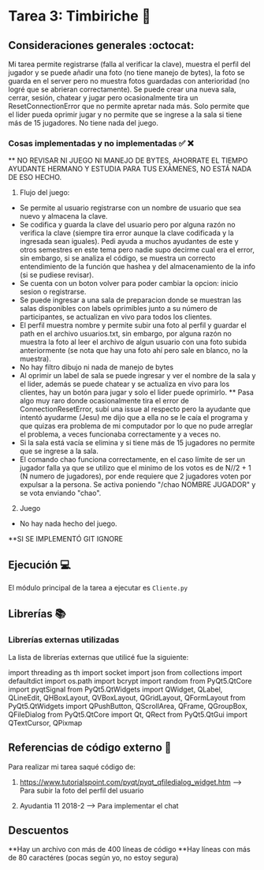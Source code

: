 # Tarea 3: Timbiriche :school_satchel:

## Consideraciones generales :octocat:

Mi tarea permite registrarse (falla al verificar la clave), muestra el perfil del jugador y se puede añadir una foto (no tiene manejo de bytes), la foto se guarda en el server pero no muestra fotos guardadas con anterioridad (no logré que se abrieran correctamente). Se puede crear una nueva sala, cerrar, sesión, chatear y jugar pero ocasionalmente tira un ResetConnectionError que no permite apretar nada más. Solo permite que el lider pueda oprimir jugar y no permite que se ingrese a la sala si tiene más de 15 jugadores. No tiene nada del juego.

### Cosas implementadas y no implementadas :white_check_mark: :x:

** NO REVISAR NI JUEGO NI MANEJO DE BYTES, AHORRATE EL TIEMPO AYUDANTE HERMANO Y ESTUDIA PARA TUS EXÁMENES, NO ESTÁ NADA DE ESO HECHO.

1. Flujo del juego:
- Se permite al usuario registrarse con un nombre de usuario que sea nuevo y almacena la clave.
- Se codifica y guarda la clave del usuario pero por alguna razón no verifica la clave (siempre tira error aunque la clave codificada y la ingresada sean iguales). Pedi ayuda a muchos ayudantes de este y otros semestres en este tema pero nadie supo decirme cual era el error, sin embargo, si se analiza el código, se muestra un correcto entendimiento de la función que hashea y del almacenamiento de la info (si se pudiese revisar).
- Se cuenta con un boton volver para poder cambiar la opcion: inicio sesion o registrarse.
- Se puede ingresar a una sala de preparacion donde se muestran las salas disponibles con labels oprimibles junto a su número de participantes, se actualizan en vivo para todos los clientes.
- El perfil muestra nombre y permite subir una foto al perfil y guardar el path en el archivo usuarios.txt, sin embargo, por alguna razón no muestra la foto al leer el archivo de algun usuario con una foto subida anteriormente (se nota que hay una foto ahí pero sale en blanco, no la muestra).
- No hay filtro dibujo ni nada de manejo de bytes
- Al oprimir un label de sala se puede ingresar y ver el nombre de la sala y el lider, además se puede chatear y se actualiza en vivo para los clientes, hay un botón para jugar y solo el lider puede oprimirlo.
** Pasa algo muy raro donde ocasionalmente tira el error de ConnectionResetError, subí una issue al respecto pero la ayudante que intentó ayudarme (Jesu) me dijo que a ella no se le caía el programa y que quizas era problema de mi computador por lo que no pude arreglar el problema, a veces funcionaba correctamente y a veces no.
- Si la sala está vacía se elimina y si tiene más de 15 jugadores no permite que se ingrese a la sala.
- El comando chao funciona correctamente, en el caso límite de ser un jugador falla ya que se utilizo que el minimo de los votos es de N//2 + 1 (N numero de jugadores), por ende requiere que 2 jugadores voten por expulsar a la persona. Se activa poniendo "/chao NOMBRE JUGADOR" y se vota enviando "chao".

2. Juego
- No hay nada hecho del juego.

**SI SE IMPLEMENTÓ GIT IGNORE

## Ejecución :computer:
El módulo principal de la tarea a ejecutar es  ```Cliente.py```


## Librerías :books:
### Librerías externas utilizadas
La lista de librerías externas que utilicé fue la siguiente:

import threading as th
import socket
import json
from collections import defaultdict
import os.path
import bcrypt
import random
from PyQt5.QtCore import pyqtSignal
from PyQt5.QtWidgets import QWidget, QLabel, QLineEdit, QHBoxLayout, QVBoxLayout, QGridLayout, QFormLayout
from PyQt5.QtWidgets import QPushButton, QScrollArea, QFrame, QGroupBox, QFileDialog
from PyQt5.QtCore import Qt, QRect
from PyQt5.QtGui import QTextCursor, QPixmap


## Referencias de código externo :book:

Para realizar mi tarea saqué código de:
1. https://www.tutorialspoint.com/pyqt/pyqt_qfiledialog_widget.htm --> Para subir la foto del perfil del usuario

2. Ayudantia 11 2018-2 --> Para implementar el chat



## Descuentos
**Hay un archivo con más de 400 líneas de código
**Hay líneas con más de 80 caractéres (pocas según yo, no estoy segura)
